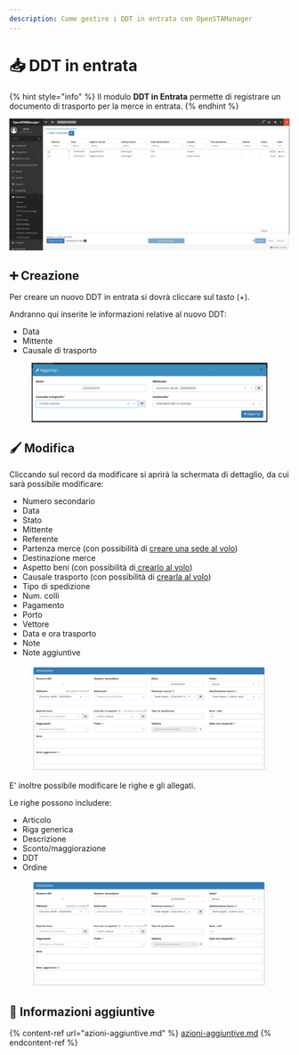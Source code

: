 ```yaml
---
description: Come gestire i DDT in entrata con OpenSTAManager
---
```


# 📥 DDT in entrata

{% hint style="info" %}
Il modulo **DDT in Entrata** permette di registrare un documento di trasporto per la merce in entrata.
{% endhint %}

![](<../../../../.gitbook/assets/image (229).png>)

## ➕ Creazione

Per creare un nuovo DDT in entrata si dovrà cliccare sul tasto (+).

Andranno qui inserite le informazioni relative al nuovo DDT:

* Data
* Mittente
* Causale di trasporto

<figure><img src="../../../../.gitbook/assets/immagine (889).png" alt=""><figcaption></figcaption></figure>

## 🖌️ Modifica

Cliccando sul record da modificare si aprirà la schermata di dettaglio, da cui sarà possibile modificare:

* Numero secondario
* Data
* Stato
* Mittente
* Referente
* Partenza merce (con possibilità di [creare una sede al volo](https://docs.openstamanager.com/modules/attivita/creazione#creazione-di-record-al-volo))
* Destinazione merce
* Aspetto beni (con possibilità di[ crearlo al volo](https://docs.openstamanager.com/modules/attivita/creazione#creazione-di-record-al-volo))
* Causale trasporto (con possibilità di [crearla al volo](https://docs.openstamanager.com/modules/attivita/creazione#creazione-di-record-al-volo))
* Tipo di spedizione
* Num. colli
* Pagamento
* Porto
* Vettore
* Data e ora trasporto
* Note
* Note aggiuntive

<figure><img src="../../../../.gitbook/assets/immagine (459).png" alt=""><figcaption></figcaption></figure>

E' inoltre possibile modificare le righe e gli allegati.

Le righe possono includere:

* Articolo
* Riga generica
* Descrizione
* Sconto/maggiorazione
* DDT
* Ordine

<figure><img src="../../../../.gitbook/assets/immagine (610).png" alt=""><figcaption></figcaption></figure>

## 🔽 Informazioni aggiuntive

{% content-ref url="azioni-aggiuntive.md" %}
[azioni-aggiuntive.md](azioni-aggiuntive.md)
{% endcontent-ref %}
